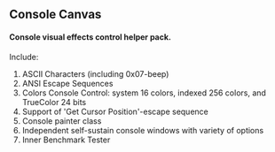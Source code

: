 ## Console Canvas

#### Console visual effects control helper pack.

Include:
1. ASCII Characters (including 0x07-beep)
2. ANSI Escape Sequences
3. Colors Console Control: system 16 colors, indexed 256 colors, and TrueColor 24 bits
4. Support of 'Get Cursor Position'-escape sequence
5. Console painter class
6. Independent self-sustain console windows with variety of options
7. Inner Benchmark Tester
